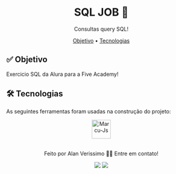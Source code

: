 <h1 align="center">SQL JOB 🚀</h1>

<p align="center">Consultas query SQL!</p>

<p align="center">
 <a href="#objetivo">Objetivo</a> •
 <a href="#tecnologias">Tecnologias</a>
</p>

<h2 id="objetivo">✅ Objetivo </h2>

Exercicio SQL da Alura para a Five Academy!

<h2 id="tecnologias"> 🛠 Tecnologias </h2>

As seguintes ferramentas foram usadas na construção do projeto:

<div align="center">
 <img align="center" alt="Marcu-Js" height="50" width="50" src="https://cdn.jsdelivr.net/gh/devicons/devicon/icons/postgresql/postgresql-original-wordmark.svg" />
 </div>

<br>
<p align="center">Feito por Alan Verissimo 👋🏽 Entre em contato!</p>

<div align="center">  
  <a href = "mailto:alanverissimodev@gmail.com"><img src="https://img.shields.io/badge/-Gmail-%23333?style=for-the-badge&logo=gmail&logoColor=white" target="_blank"></a>
  <a href = "https://www.linkedin.com/in/alanverissimo/"><img src="https://img.shields.io/badge/-LinkedIn-%230077B5?style=for-the-badge&logo=linkedin&logoColor=white" target="_blank"></a>
</div>
